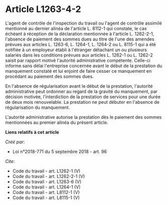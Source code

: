 # Article L1263-4-2

L'agent de contrôle de l'inspection du travail ou l'agent de contrôle assimilé mentionné au dernier alinéa de l'article L.
8112-1 qui constate, le cas échéant à réception de la déclaration mentionnée à l'article L. 1262-2-1, l'absence de paiement
des sommes dues au titre de l'une des amendes prévues aux articles L. 1263-6, L. 1264-1, L. 1264-2 ou L. 8115-1 qui a été
notifiée à un employeur établi à l'étranger détachant un ou plusieurs salariés dans les conditions prévues aux articles L.
1262-1 ou L. 1262-2 saisit par rapport motivé l'autorité administrative compétente. Celle-ci informe sans délai l'entreprise
concernée avant le début de la prestation du manquement constaté et lui enjoint de faire cesser ce manquement en procédant au
paiement des sommes dues. 

En l'absence de régularisation avant le début de la prestation, l'autorité administrative peut ordonner au regard de la
gravité du manquement, par décision motivée, l'interdiction de la prestation de services pour une durée de deux mois
renouvelable. La prestation ne peut débuter en l'absence de régularisation du manquement. 

L'autorité administrative autorise la prestation dès le paiement des sommes mentionnées au premier alinéa du présent article.

**Liens relatifs à cet article**

_Créé par_:

  - Loi n°2018-771 du 5 septembre 2018 - art. 96

_Cite_:

  - Code du travail - art. L1262-1 (V)
  - Code du travail - art. L1262-2-1 (V)
  - Code du travail - art. L1263-6 (V)
  - Code du travail - art. L1264-1 (V)
  - Code du travail - art. L8112-1 (V)
  - Code du travail - art. L8115-1 (V)

